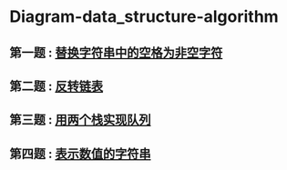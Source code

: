 # Diagram-data_structure-algorithm

## 第一题 : [替换字符串中的空格为非空字符](https://github.com/manneia/Diagram-data_structure-algorithm/blob/master/src/main/java/com/luo/dataStructure/introduction/ReplaceSpace.java)

## 第二题 : [反转链表](https://github.com/manneia/Diagram-data_structure-algorithm/blob/master/src/main/java/com/luo/dataStructure/introduction/ReversePrint.java)

## 第三题 : [用两个栈实现队列](https://github.com/manneia/Diagram-data_structure-algorithm/blob/master/src/main/java/com/luo/dataStructure/introduction/CiQueue.java)

## 第四题 : [表示数值的字符串](https://github.com/manneia/Diagram-data_structure-algorithm/blob/master/src/main/java/com/luo/dataStructure/introduction/IsNumber.java)

## 

##

##

##

##

##

##

##

##

##

##

##

##

##

##